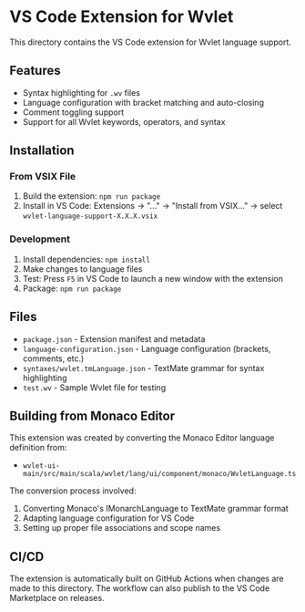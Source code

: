 # VS Code Extension for Wvlet

This directory contains the VS Code extension for Wvlet language support.

## Features

- Syntax highlighting for `.wv` files
- Language configuration with bracket matching and auto-closing
- Comment toggling support
- Support for all Wvlet keywords, operators, and syntax

## Installation

### From VSIX File

1. Build the extension: `npm run package`
2. Install in VS Code: Extensions → "..." → "Install from VSIX..." → select `wvlet-language-support-X.X.X.vsix`

### Development

1. Install dependencies: `npm install`
2. Make changes to language files
3. Test: Press `F5` in VS Code to launch a new window with the extension
4. Package: `npm run package`

## Files

- `package.json` - Extension manifest and metadata
- `language-configuration.json` - Language configuration (brackets, comments, etc.)
- `syntaxes/wvlet.tmLanguage.json` - TextMate grammar for syntax highlighting
- `test.wv` - Sample Wvlet file for testing

## Building from Monaco Editor

This extension was created by converting the Monaco Editor language definition from:
- `wvlet-ui-main/src/main/scala/wvlet/lang/ui/component/monaco/WvletLanguage.ts`

The conversion process involved:
1. Converting Monaco's IMonarchLanguage to TextMate grammar format
2. Adapting language configuration for VS Code
3. Setting up proper file associations and scope names

## CI/CD

The extension is automatically built on GitHub Actions when changes are made to this directory. The workflow can also publish to the VS Code Marketplace on releases.